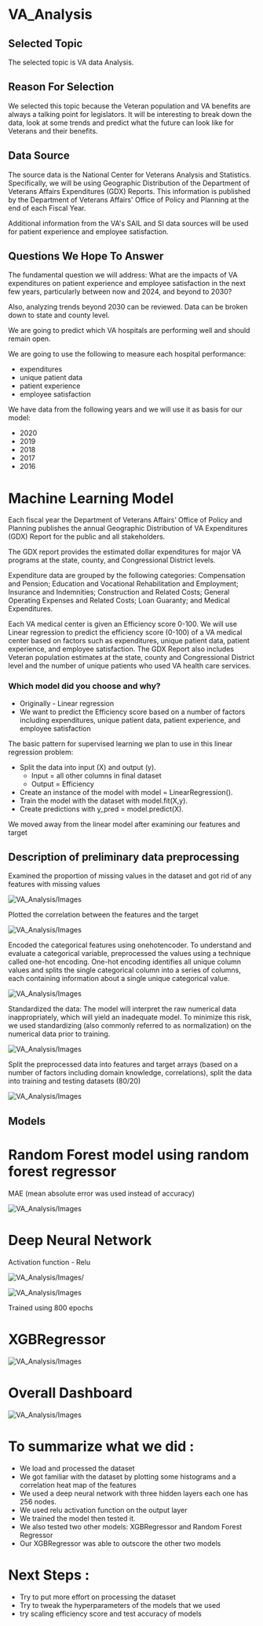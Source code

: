 # VA_Analysis
## Selected Topic
The selected topic is VA data Analysis.

## Reason For Selection
We selected this topic because the Veteran population and VA benefits are always a talking point for legislators. It will be interesting to break down the data, look at some trends and predict what the future can look like for Veterans and their benefits.

## Data Source

The source data is the National Center for Veterans Analysis and Statistics. Specifically, we will be using Geographic Distribution of the Department of Veterans Affairs Expenditures (GDX) Reports. This information is published by the Department of Veterans Affairs' Office of Policy and Planning at the end of each Fiscal Year.

Additional information from the VA's SAIL and SI data sources will be used for patient experience and employee satisfaction.

## Questions We Hope To Answer

The fundamental question we will address: What are the impacts of VA expenditures on patient experience and employee satisfaction in the next few years, particularly between now and 2024, and beyond to 2030?

Also, analyzing trends beyond 2030 can be reviewed. Data can be broken down to state and county level.

We are going to predict which VA hospitals are performing well and should remain open.

We are going to use the following to measure each hospital performance:
* expenditures
* unique patient data
* patient experience
* employee satisfaction

We have data from the following years and we will use it as basis for our model:
- 2020
- 2019
- 2018
- 2017
- 2016

# Machine Learning Model 

Each fiscal year the Department of Veterans Affairs’ Office of Policy and Planning publishes the annual Geographic Distribution of VA Expenditures (GDX) Report for the public and all stakeholders.  

The GDX report provides the estimated dollar expenditures for major VA programs at the state, county, and Congressional District levels.  

Expenditure data are grouped by the following categories:  Compensation and Pension; Education and Vocational Rehabilitation and Employment; Insurance and Indemnities; Construction and Related Costs; General Operating Expenses and Related Costs; Loan Guaranty; and Medical Expenditures.  

Each VA medical center is given an Efficiency score 0-100. We will use Linear regression to predict the efficiency score (0-100) of a VA medical center based on factors such as expenditures, unique patient data, patient experience, and employee satisfaction. The GDX Report also includes Veteran population estimates at the state, county and Congressional District level and the number of unique patients who used VA health care services.

### Which model did you choose and why?
- Originally - Linear regression 
- We want to predict the Efficiency score based on a number of factors including expenditures, unique patient data, patient experience, and employee satisfaction

The basic pattern for supervised learning we plan to use in this linear regression problem:
- Split the data into input (X) and output (y).
  - Input = all other columns in final dataset
  - Output = Efficiency
- Create an instance of the model with model = LinearRegression().
- Train the model with the dataset with model.fit(X,y).
- Create predictions with y_pred = model.predict(X).

We moved away from the linear model after examining our features and target


## Description of preliminary data preprocessing
Examined the proportion of missing values in the dataset and got rid of any features with missing values

![VA_Analysis/Images](https://github.com/DeryaOkulda2012/VA_Analysis/blob/main/Images/missing_values.jpg)
 
Plotted the correlation between the features and the target

![VA_Analysis/Images](https://github.com/DeryaOkulda2012/VA_Analysis/blob/main/Images/Unknown.png)

 
Encoded the categorical features using onehotencoder. To understand and evaluate a categorical variable, preprocessed the values using a technique called one-hot encoding. One-hot encoding identifies all unique column values and splits the single categorical column into a series of columns, each containing information about a single unique categorical value.

![VA_Analysis/Images](https://github.com/DeryaOkulda2012/VA_Analysis/blob/main/Images/onehotencoder.jpg)

 
Standardized the data: The model will interpret the raw numerical data inappropriately, which will yield an inadequate model. To minimize this risk, we used standardizing (also commonly referred to as normalization) on the numerical data prior to training.

![VA_Analysis/Images](https://github.com/DeryaOkulda2012/VA_Analysis/blob/main/Images/standardize.jpg)

 
Split the preprocessed data into features and target arrays (based on a number of factors including domain knowledge, correlations), split the data into training and testing datasets (80/20)

![VA_Analysis/Images](https://github.com/DeryaOkulda2012/VA_Analysis/blob/main/Images/split.jpg)

 
 
## Models

# Random Forest model using random forest regressor

MAE (mean absolute error was used instead of accuracy) 

![VA_Analysis/Images](https://github.com/DeryaOkulda2012/VA_Analysis/blob/main/Images/RFR.jpg)


# Deep Neural Network

Activation function - Relu

![VA_Analysis/Images/](https://github.com/DeryaOkulda2012/VA_Analysis/blob/main/Images/relu.jpg)

![VA_Analysis/Images](https://github.com/DeryaOkulda2012/VA_Analysis/blob/main/Images/DNN.jpg)

Trained using 800 epochs

# XGBRegressor

![VA_Analysis/Images](https://github.com/DeryaOkulda2012/VA_Analysis/blob/main/Images/XGB.jpg)

# Overall Dashboard

![VA_Analysis/Images](https://github.com/DeryaOkulda2012/VA_Analysis/blob/main/Images/VA_Efficiency_Story_Final.png)


# To summarize what we did :
- We load and processed the dataset
- We got familiar with the dataset by plotting some histograms and a correlation heat map of the features
- We used a deep neural network with three hidden layers each one has 256 nodes.
- We used relu activation function on the output layer
- We trained the model then tested it.
- We also tested two other models: XGBRegressor and Random Forest Regressor
- Our XGBRegressor was able to outscore the other two models

# Next Steps :
- Try to put more effort on processing the dataset
- Try to tweak the hyperparameters of the models that we used
- try scaling efficiency score and test accuracy of models


